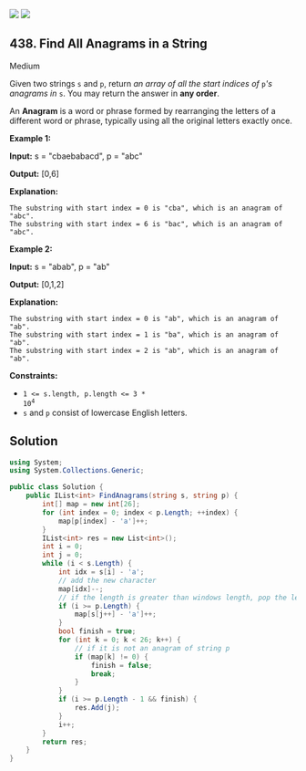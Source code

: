 [![](https://img.shields.io/github/stars/LeetCode-in-Net/LeetCode-in-Net?label=Stars&style=flat-square)](https://github.com/LeetCode-in-Net/LeetCode-in-Net)
[![](https://img.shields.io/github/forks/LeetCode-in-Net/LeetCode-in-Net?label=Fork%20me%20on%20GitHub%20&style=flat-square)](https://github.com/LeetCode-in-Net/LeetCode-in-Net/fork)

## 438\. Find All Anagrams in a String

Medium

Given two strings `s` and `p`, return _an array of all the start indices of_ `p`_'s anagrams in_ `s`. You may return the answer in **any order**.

An **Anagram** is a word or phrase formed by rearranging the letters of a different word or phrase, typically using all the original letters exactly once.

**Example 1:**

**Input:** s = "cbaebabacd", p = "abc"

**Output:** [0,6]

**Explanation:**

    The substring with start index = 0 is "cba", which is an anagram of "abc".
    The substring with start index = 6 is "bac", which is an anagram of "abc". 

**Example 2:**

**Input:** s = "abab", p = "ab"

**Output:** [0,1,2]

**Explanation:**

    The substring with start index = 0 is "ab", which is an anagram of "ab".
    The substring with start index = 1 is "ba", which is an anagram of "ab".
    The substring with start index = 2 is "ab", which is an anagram of "ab". 

**Constraints:**

*   <code>1 <= s.length, p.length <= 3 * 10<sup>4</sup></code>
*   `s` and `p` consist of lowercase English letters.

## Solution

```csharp
using System;
using System.Collections.Generic;

public class Solution {
    public IList<int> FindAnagrams(string s, string p) {
        int[] map = new int[26];
        for (int index = 0; index < p.Length; ++index) {
            map[p[index] - 'a']++;
        }
        IList<int> res = new List<int>();
        int i = 0;
        int j = 0;
        while (i < s.Length) {
            int idx = s[i] - 'a';
            // add the new character
            map[idx]--;
            // if the length is greater than windows length, pop the left charcater in the window
            if (i >= p.Length) {
                map[s[j++] - 'a']++;
            }
            bool finish = true;
            for (int k = 0; k < 26; k++) {
                // if it is not an anagram of string p
                if (map[k] != 0) {
                    finish = false;
                    break;
                }
            }
            if (i >= p.Length - 1 && finish) {
                res.Add(j);
            }
            i++;
        }
        return res;
    }
}
```